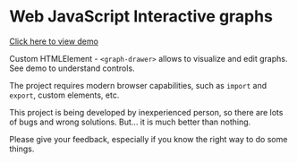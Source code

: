 # Web JavaScript Interactive graphs

[Click here to view demo](https://facelesscreator.github.io/js-interactive-graphs/)

Custom HTMLElement - ```<graph-drawer>``` allows to visualize and edit graphs. See demo to understand controls.

The project requires modern browser capabilities, such as ```import``` and ```export```, custom elements, etc.

This project is being developed by inexperienced person, so there are lots of bugs and wrong solutions. But... it is much better than nothing.

Please give your feedback, especially if you know the right way to do some things.
